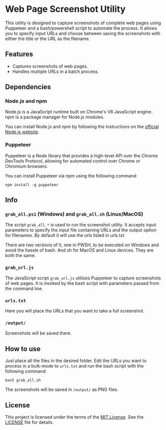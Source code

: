 # Web Page Screenshot Utility

This utility is designed to capture screenshots of complete web pages using Puppeteer and a bash/powershell script to automate the process. It allows you to specify input URLs and choose between saving the screenshots with either the title or the URL as the filename.

## Features

- Captures screenshots of web pages.
- Handles multiple URLs in a batch process.

## Dependencies

### Node.js and npm

Node.js is a JavaScript runtime built on Chrome's V8 JavaScript engine. npm is a package manager for Node.js modules.

You can install Node.js and npm by following the instructions on the [official Node.js website](https://nodejs.org/).

### Puppeteer

Puppeteer is a Node library that provides a high-level API over the Chrome DevTools Protocol, allowing for automated control over Chrome or Chromium browsers.

You can install Puppeteer via npm using the following command:

```
npm install -g puppeteer
```

## Info

### `grab_all.ps1` (Windows) and `grab_all.sh` (Linux/MacOS)

The script `grab_all.*` is used to run the screenshot utility. It accepts input parameters to specify the input file containing URLs and the output option for filenames.
By default it will use the urls listed in urls.txt

There are two versions of it, one in PWSH, to be executed on Windows and avoid the hassle of bash. And sh for MacOS and Linux devices.
They are both the same.


### `grab_url.js`

The JavaScript script `grab_url.js` utilizes Puppeteer to capture screenshots of web pages. It is invoked by the bash script with parameters passed from the command line.

### `urls.txt`

Here you will place the URLs that you want to take a full screenshot.

### `/output/`
Screenshots will be saved there.

## How to use

Just place all the files in the desired folder. Edit the URLs you want to process in a bulk-mode to `urls.txt` and run the bash script with the following command:

```
bash grab_all.sh
```

The screenshots will be saved in `/output/` as PNG files.

## License

This project is licensed under the terms of the [MIT License](https://opensource.org/licenses/MIT). See the [LICENSE](LICENSE) file for details.